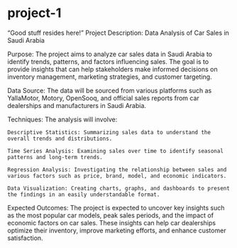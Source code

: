# project-1
“Good stuff resides here!”
Project Description: Data Analysis of Car Sales in Saudi Arabia

Purpose: The project aims to analyze car sales data in Saudi Arabia to identify trends, patterns, and factors influencing sales. The goal is to provide insights that can help stakeholders make informed decisions on inventory management, marketing strategies, and customer targeting.

Data Source: The data will be sourced from various platforms such as YallaMotor, Motory, OpenSooq, and official sales reports from car dealerships and manufacturers in Saudi Arabia.

Techniques: The analysis will involve:

    Descriptive Statistics: Summarizing sales data to understand the overall trends and distributions.

    Time Series Analysis: Examining sales over time to identify seasonal patterns and long-term trends.

    Regression Analysis: Investigating the relationship between sales and various factors such as price, brand, model, and economic indicators.

    Data Visualization: Creating charts, graphs, and dashboards to present the findings in an easily understandable format.

Expected Outcomes: The project is expected to uncover key insights such as the most popular car models, peak sales periods, and the impact of economic factors on car sales. These insights can help car dealerships optimize their inventory, improve marketing efforts, and enhance customer satisfaction.
